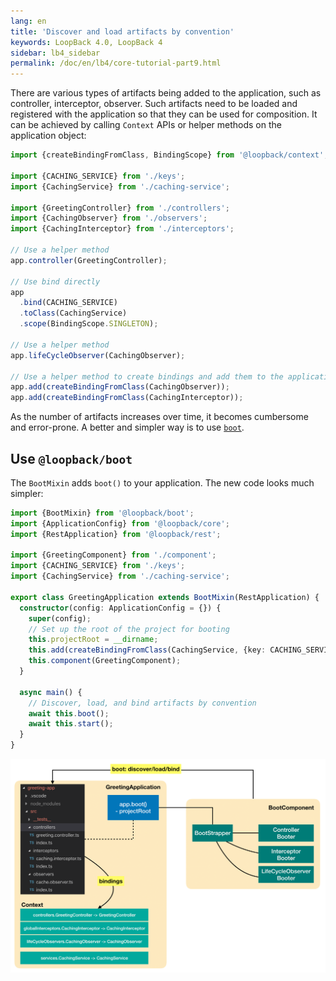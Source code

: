 ```yaml
---
lang: en
title: 'Discover and load artifacts by convention'
keywords: LoopBack 4.0, LoopBack 4
sidebar: lb4_sidebar
permalink: /doc/en/lb4/core-tutorial-part9.html
---
```


There are various types of artifacts being added to the application, such as
controller, interceptor, observer. Such artifacts need to be loaded and
registered with the application so that they can be used for composition. It can
be achieved by calling `Context` APIs or helper methods on the application
object:

```ts
import {createBindingFromClass, BindingScope} from '@loopback/context';

import {CACHING_SERVICE} from './keys';
import {CachingService} from './caching-service';

import {GreetingController} from './controllers';
import {CachingObserver} from './observers';
import {CachingInterceptor} from './interceptors';

// Use a helper method
app.controller(GreetingController);

// Use bind directly
app
  .bind(CACHING_SERVICE)
  .toClass(CachingService)
  .scope(BindingScope.SINGLETON);

// Use a helper method
app.lifeCycleObserver(CachingObserver);

// Use a helper method to create bindings and add them to the application
app.add(createBindingFromClass(CachingObserver));
app.add(createBindingFromClass(CachingInterceptor));
```

As the number of artifacts increases over time, it becomes cumbersome and
error-prone. A better and simpler way is to use
[`boot`](https://loopback.io/doc/en/lb4/Booting-an-Application.html).

## Use `@loopback/boot`

The `BootMixin` adds `boot()` to your application. The new code looks much
simpler:

```ts
import {BootMixin} from '@loopback/boot';
import {ApplicationConfig} from '@loopback/core';
import {RestApplication} from '@loopback/rest';

import {GreetingComponent} from './component';
import {CACHING_SERVICE} from './keys';
import {CachingService} from './caching-service';

export class GreetingApplication extends BootMixin(RestApplication) {
  constructor(config: ApplicationConfig = {}) {
    super(config);
    // Set up the root of the project for booting
    this.projectRoot = __dirname;
    this.add(createBindingFromClass(CachingService, {key: CACHING_SERVICE}));
    this.component(GreetingComponent);
  }

  async main() {
    // Discover, load, and bind artifacts by convention
    await this.boot();
    await this.start();
  }
}
```

![greeting-app boot](../../imgs/tutorials/core/greeting-app-boot.png)

